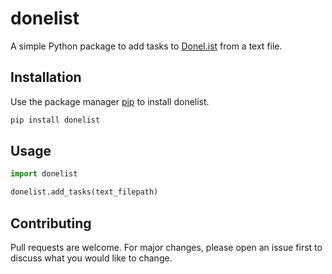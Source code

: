# donelist

A simple Python package to add tasks to [Donel.ist](https://donel.ist/) from a text file.

## Installation

Use the package manager [pip](https://pip.pypa.io/en/stable/) to install donelist.

```bash
pip install donelist
```

## Usage

```python
import donelist

donelist.add_tasks(text_filepath)
```

## Contributing
Pull requests are welcome. For major changes, please open an issue first to discuss what you would like to change.
